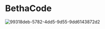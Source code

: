 # BethaCode

![99318deb-5782-4dd5-9d55-9dd6143872d2](https://user-images.githubusercontent.com/61843626/120083157-19316c80-c09d-11eb-8327-32506ad68998.jpg)
